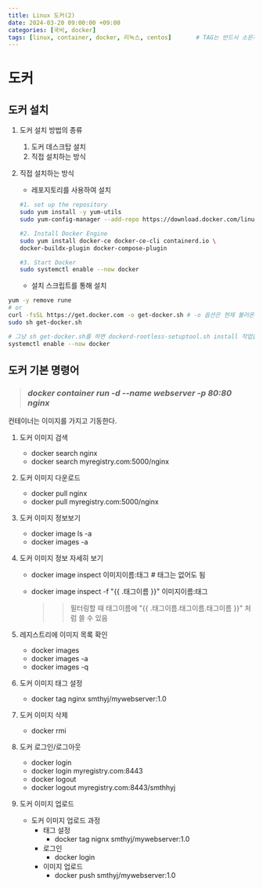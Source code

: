 ```yaml
---
title: Linux 도커(2)
date: 2024-03-20 09:00:00 +09:00
categories: [국비, docker]
tags: [linux, container, docker, 리눅스, centos]		# TAG는 반드시 소문자로 이루어져야함!
---
```


# 도커
## 도커 설치
1. 도커 설치 방법의 종류
    1. 도커 데스크탑 설치
    1. 직접 설치하는 방식

2. 직접 설치하는 방식
    - 레포지토리를 사용하여 설치
        
    ```bash
    #1. set up the repository
    sudo yum install -y yum-utils
    sudo yum-config-manager --add-repo https://download.docker.com/linuxcentos/ docker-ce.repo

    #2. Install Docker Engine
    sudo yum install docker-ce docker-ce-cli containerd.io \
    docker-buildx-plugin docker-compose-plugin

    #3. Start Docker
    sudo systemctl enable --now docker

    ```
    
    - 설치 스크립트를 통해 설치

```bash
yum -y remove rune
# or
curl -fsSL https://get.docker.com -o get-docker.sh # -o 옵션은 현재 불러온 웹요청을 저장.
sudo sh get-docker.sh

# 그냥 sh get-docker.sh를 하면 dockerd-rootless-setuptool.sh install 작업을수행해줘야함
systemctl enable --now docker
```

## 도커 기본 명령어

> ### *docker container run -d --name webserver -p 80:80 nginx*

컨테이너는 이미지를 가지고 기동한다.

1. 도커 이미지 검색
    - docker search nginx
    - docker search myregistry.com:5000/nginx
2. 도커 이미지 다운로드
    - docker pull nginx
    - docker pull myregistry.com:5000/nginx
4. 도커 이미지 정보보기
    - docker image ls -a
    - docker images -a
3. 도커 이미지 정보 자세히 보기
    - docker image inspect 이미지이름:태그 # 태그는 없어도 됨
    - docker image inspect -f "{{ .태그이름 }}" 이미지이름:태그

        >> 필터링할 때 태그이름에 "{{ .태그이름.태그이름.태그이름 }}" 처럼 쓸 수 있음

4. 레지스트리에 이미지 목록 확인
    - docker images
    - docker images -a
    - docker images -q

3. 도커 이미지 태그 설정
    - docker tag nginx smthyj/mywebserver:1.0

4. 도커 이미지 삭제
    - docker rmi

5. 도커 로그인/로그아웃 
    - docker login
    - docker login myregistry.com:8443
    - docker logout
    - docker logout myregistry.com:8443/smthhyj

6. 도커 이미지 업로드
    - 도커 이미지 업로드 과정
        - 태그 설정
            - docker tag nignx smthyj/mywebserver:1.0
        - 로그인
            - docker login
        - 이미지 업로드
            - docker push smthyj/mywebserver:1.0